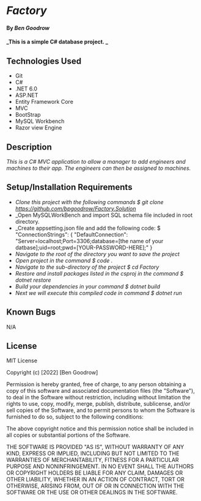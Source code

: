 # _Factory_

#### By _**Ben Goodrow**_

#### _This is a simple C# database project. _

## Technologies Used

* Git
* C#
* .NET 6.0
* ASP.NET
* Entity Framework Core
* MVC
* BootStrap
* MySQL Workbench
* Razor view Engine

## Description

_This is a C# MVC application to allow a manager to add engineers and machines to their app. The engineers can then be assigned to machines._


## Setup/Installation Requirements


* _Clone this project with the following commands $ git clone https://github.com/bpgoodrow/Factory.Solution_
* _Open MySQLWorkBench and import SQL schema file included in root directory.
* _Create appsetting.json file and add the following code: $ "ConnectionStrings": {
    "DefaultConnection": "Server=localhost;Port=3306;database=[the name of your datbase];uid=root;pwd=[YOUR-PASSWORD-HERE];"
  }
* _Navigate to the root of the directory you want to save the project_
* _Open project in the command $ code ._
* _Navigate to the sub-directory of the project $ cd Factory_
* _Restore and install packages listed in the csproj in the command $ dotnet restore_
* _Build your dependencies in your command $ dotnet build_
* _Next we will execute this compiled code in command $ dotnet run_

## Known Bugs

N/A

## License

MIT License

Copyright (c) [2022] [Ben Goodrow]

Permission is hereby granted, free of charge, to any person obtaining a copy
of this software and associated documentation files (the "Software"), to deal
in the Software without restriction, including without limitation the rights
to use, copy, modify, merge, publish, distribute, sublicense, and/or sell
copies of the Software, and to permit persons to whom the Software is
furnished to do so, subject to the following conditions:

The above copyright notice and this permission notice shall be included in all
copies or substantial portions of the Software.

THE SOFTWARE IS PROVIDED "AS IS", WITHOUT WARRANTY OF ANY KIND, EXPRESS OR
IMPLIED, INCLUDING BUT NOT LIMITED TO THE WARRANTIES OF MERCHANTABILITY,
FITNESS FOR A PARTICULAR PURPOSE AND NONINFRINGEMENT. IN NO EVENT SHALL THE
AUTHORS OR COPYRIGHT HOLDERS BE LIABLE FOR ANY CLAIM, DAMAGES OR OTHER
LIABILITY, WHETHER IN AN ACTION OF CONTRACT, TORT OR OTHERWISE, ARISING FROM,
OUT OF OR IN CONNECTION WITH THE SOFTWARE OR THE USE OR OTHER DEALINGS IN THE
SOFTWARE.